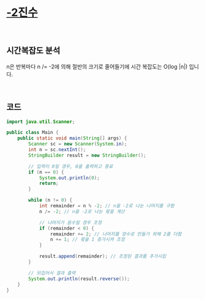 # [-2진수](https://www.acmicpc.net/problem/2089)

<br>

## 시간복잡도 분석

n은 반복마다 n /= -2에 의해 절반의 크기로 줄어들기에 시간 복잡도는 O(log |n|) 입니다.

<br>

## 코드

```java
import java.util.Scanner;

public class Main {
    public static void main(String[] args) {
        Scanner sc = new Scanner(System.in);
        int n = sc.nextInt();
        StringBuilder result = new StringBuilder();

        // 입력이 0일 경우, 0을 출력하고 종료
        if (n == 0) {
            System.out.println(0);
            return;
        }

        while (n != 0) {
            int remainder = n % -2; // n을 -2로 나눈 나머지를 구함
            n /= -2; // n을 -2로 나눈 몫을 계산

            // 나머지가 음수일 경우 조정
            if (remainder < 0) {
                remainder += 2; // 나머지를 양수로 만들기 위해 2를 더함
                n += 1; // 몫을 1 증가시켜 조정
            }

            result.append(remainder); // 조정된 결과를 추가시킴
        }

        // 뒤집어서 결과 출력
        System.out.println(result.reverse());
    }
}

```

